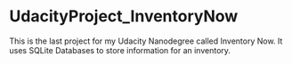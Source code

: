 # UdacityProject_InventoryNow
This is the last project for my Udacity Nanodegree called Inventory Now. It uses SQLite Databases to store information for an inventory. 

